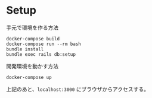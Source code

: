 # Setup

手元で環境を作る方法
```
docker-compose build
docker-compose run --rm bash
bundle install
bundle exec rails db:setup
```

開発環境を動かす方法
```
docker-compose up
```
上記のあと、`localhost:3000` にブラウザからアクセスする。
